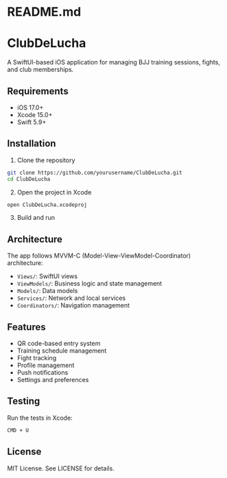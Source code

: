 # README.md
# ClubDeLucha

A SwiftUI-based iOS application for managing BJJ training sessions, fights, and club memberships.

## Requirements

- iOS 17.0+
- Xcode 15.0+
- Swift 5.9+

## Installation

1. Clone the repository
```bash
git clone https://github.com/yourusername/ClubDeLucha.git
cd ClubDeLucha
```

2. Open the project in Xcode
```bash
open ClubDeLucha.xcodeproj
```

3. Build and run

## Architecture

The app follows MVVM-C (Model-View-ViewModel-Coordinator) architecture:

- `Views/`: SwiftUI views
- `ViewModels/`: Business logic and state management
- `Models/`: Data models
- `Services/`: Network and local services
- `Coordinators/`: Navigation management

## Features

- QR code-based entry system
- Training schedule management
- Fight tracking
- Profile management
- Push notifications
- Settings and preferences

## Testing

Run the tests in Xcode:
```bash
CMD + U
```

## License

MIT License. See LICENSE for details.
